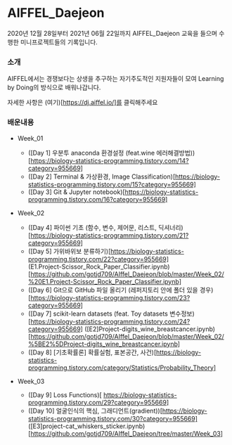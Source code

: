 AIFFEL_Daejeon
===

2020년 12월 28일부터 2021년 06월 22일까지 AIFFEL_Daejeon 교육을 들으며 수행한 미니프로젝트들의 기록입니다.

### 소개
AIFFEL에서는 경쟁보다는 상생을 추구하는 자기주도적인 지원자들이 모여 Learning by Doing의 방식으로 배워나갑니다.

자세한 사항은 (여기)[https://dj.aiffel.io/]를 클릭해주세요

### 배운내용

* Week_01
	* (\[Day 1] 우분투 anaconda 환경설정 (feat.wine 에러해결방법))[https://biology-statistics-programming.tistory.com/14?category=955669]  
	* (\[Day 2] Terminal & 가상환경, Image Classification)[https://biology-statistics-programming.tistory.com/15?category=955669] 
	* (\[Day 3] Git & Jupyter notebook)[https://biology-statistics-programming.tistory.com/16?category=955669]  

* Week_02
	* (\[Day 4] 파이썬 기초 (함수, 변수, 제어문, 리스트, 딕셔너리)[https://biology-statistics-programming.tistory.com/21?category=955669]  
	* (\[Day 5] 가위바위보 분류하기)[https://biology-statistics-programming.tistory.com/22?category=955669]  
		   (E1.Project-Scissor_Rock_Paper_Classifier.ipynb)[https://github.com/gotjd709/AIffel_Daejeon/blob/master/Week_02/%20E1.Project-Scissor_Rock_Paper_Classifier.ipynb]  
	* (\[Day 6] Git으로 GitHub 파일 올리기 (레퍼지토리 안에 폴더 있을 경우)[https://biology-statistics-programming.tistory.com/23?category=955669]  
	* (\[Day 7] scikit-learn datasets (feat. Toy datasets 변수정보)[https://biology-statistics-programming.tistory.com/24?category=955669] 
		  (\[E2]Project-digits_wine_breastcancer.ipynb)[https://github.com/gotjd709/AIffel_Daejeon/blob/master/Week_02/%5BE2%5DProject-digits_wine_breastcancer.ipynb]  
	* (\[Day 8] [기초확률론] 확률실험, 표본공간, 사건)[https://biology-statistics-programming.tistory.com/category/Statistics/Probability_Theory]  

* Week_03
	* (\[Day 9] Loss Functions)[ https://biology-statistics-programming.tistory.com/29?category=955669]  
	* (\[Day 10] 얼굴인식의 핵심, 그래디언트(gradient))[https://biology-statistics-programming.tistory.com/30?category=955669]  
		   (\[E3]project-cat_whiskers_sticker.ipynb)[https://github.com/gotjd709/AIffel_Daejeon/tree/master/Week_03]

